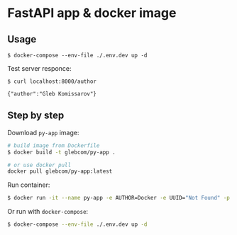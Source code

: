 # FastAPI app & docker image

## Usage

```console
$ docker-compose --env-file ./.env.dev up -d
```

Test server responce:

```console
$ curl localhost:8000/author
```

```
{"author":"Gleb Komissarov"}
```

## Step by step

Download `py-app` image:

```bash
# build image from Dockerfile
$ docker build -t glebcom/py-app .

# or use docker pull
docker pull glebcom/py-app:latest
```

Run container:

```bash
$ docker run -it --name py-app -e AUTHOR=Docker -e UUID="Not Found" -p 8000:8000 -d --rm glebcom/py-app:latest
```

Or run with `docker-compose`:

```bash
$ docker-compose --env-file ./.env.dev up -d
```
